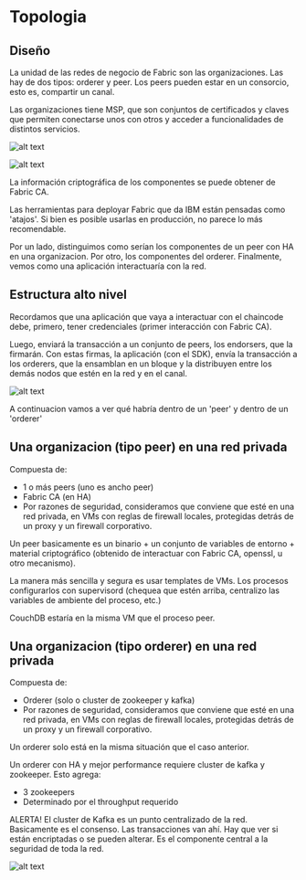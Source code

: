 # Topologia

## Diseño

La unidad de las redes de negocio de Fabric son las organizaciones. Las hay de dos tipos: orderer y peer. Los peers pueden estar en un consorcio, esto es, compartir un canal.

Las organizaciones tiene MSP, que son conjuntos de certificados y claves que permiten conectarse unos con otros y acceder a funcionalidades de distintos servicios.

![alt text](./disenio1.jpg)

![alt text](./disenio2.jpg)

La información criptográfica de los componentes se puede obtener de Fabric CA.

Las herramientas para deployar Fabric que da IBM están pensadas como 'atajos'. Si bien es posible usarlas en producción, no parece lo más recomendable.

Por un lado, distinguimos como serían los componentes de un peer con HA en una organizacion. Por otro, los componentes del orderer. Finalmente, vemos como una aplicación interactuaría con la red.

## Estructura alto nivel

Recordamos que una aplicación que vaya a interactuar con el chaincode debe, primero, tener credenciales (primer interacción con Fabric CA).

Luego, enviará la transacción a un conjunto de peers, los endorsers, que la firmarán. Con estas firmas, la aplicación (con el SDK), envía la transacción a los orderers, que la ensamblan en un bloque y la distribuyen entre los demás nodos que estén en la red y en el canal.

![alt text](./templates2.jpg)

A continuacion vamos a ver qué habría dentro de un 'peer' y dentro de un 'orderer'

## Una organizacion (tipo peer) en una red privada

Compuesta de:

- 1 o más peers (uno es ancho peer)
- Fabric CA (en HA)
- Por razones de seguridad, consideramos que conviene que esté en una red privada, en VMs con reglas de firewall locales, protegidas detrás de un proxy y un firewall corporativo.

Un peer basicamente es un binario + un conjunto de variables de entorno + material criptográfico (obtenido de interactuar con Fabric CA, openssl, u otro mecanismo). 

La manera más sencilla y segura es usar templates de VMs. Los procesos configurarlos con supervisord (chequea que estén arriba, centralizo las variables de ambiente del proceso, etc.)

CouchDB estaría en la misma VM que el proceso peer.

## Una organizacion (tipo orderer) en una red privada

Compuesta de:

- Orderer (solo o cluster de zookeeper y kafka)
- Por razones de seguridad,  consideramos que conviene que esté en una red privada, en VMs con reglas de firewall locales, protegidas detrás de un proxy y un firewall corporativo.

Un orderer solo está en la misma situación que el caso anterior.

Un orderer con HA y mejor performance requiere cluster de kafka y zookeeper. Esto agrega:
  - 3 zookeepers
  - Determinado por el throughput requerido

 ALERTA!
   El cluster de Kafka es un punto centralizado de la red. Basicamente es el consenso. Las transacciones van ahí. Hay que ver si están encriptadas o se pueden alterar. Es el componente central a la seguridad de toda la red.

![alt text](./templates1.jpg)